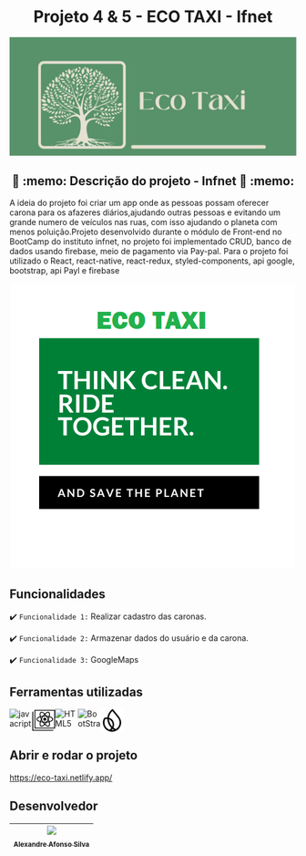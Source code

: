 <h1 align="center"> Projeto 4 & 5 - ECO TAXI - Ifnet </h1>


![Cartório é serviço](https://github.com/XandaoTP/Pj-4/blob/main/AppEcoTaxi/src/assets/img/Eco-taxi.jpg)

<h2 align="center">📝 :memo: Descrição do projeto - Infnet 📝 :memo: </h2>

<p>A ideia do projeto foi criar um app onde as pessoas possam oferecer carona para os afazeres diários,ajudando outras pessoas e evitando um grande numero de veículos nas ruas, com isso ajudando o planeta com menos poluição.Projeto desenvolvido durante o módulo de Front-end no BootCamp do instituto infnet, no projeto foi implementado CRUD, banco de dados usando firebase, meio de pagamento via Pay-pal. Para o projeto foi utilizado o React, react-native, react-redux, styled-components, api google, bootstrap, api Payl e firebase</p>

<div align='center'> 
    <img src="https://github.com/XandaoTP/Pj-4/blob/main/AppEcoTaxi/src/assets/img/THINK-CLEAN.jpg" />
  </div>

## Funcionalidades

:heavy_check_mark: `Funcionalidade 1:` Realizar cadastro das caronas.

:heavy_check_mark: `Funcionalidade 2:` Armazenar dados do usuário e da carona.

:heavy_check_mark: `Funcionalidade 3:` GoogleMaps

## Ferramentas utilizadas

<div style="display: flex;">
    <img src="https://github.com/simple-icons/simple-icons/blob/develop/icons/javascript.svg" alt="javacript" width="40" height="40"/>
    <img src="https://github.com/simple-icons/simple-icons/blob/develop/icons/createreactapp.svg" alt="React" width="40" height="40"/>
    <img src="https://github.com/simple-icons/simple-icons/blob/develop/icons/html5.svg" alt="HTML5" width="40" height="40"/>
    <img src="https://github.com/simple-icons/simple-icons/blob/develop/icons/bootstrap.svg" alt="BootStrap" width="40" height="40"/>
    <img src="https://github.com/simple-icons/simple-icons/blob/develop/icons/firebase.svg" alt="Firebase" width="40" height="40"/>
</div>

## Abrir e rodar o projeto

https://eco-taxi.netlify.app/

## Desenvolvedor

| [<img src="https://avatars.githubusercontent.com/u/98927676?s=96&v=4" width=115><br><sub>Alexandre Afonso Silva</sub>](https://github.com/XandaoTP) |  
| :---: 